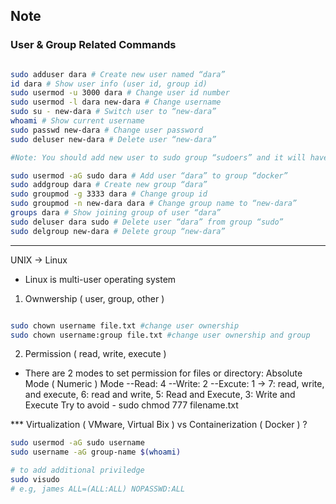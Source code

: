 ## Note
### User & Group Related Commands
```bash

sudo adduser dara # Create new user named “dara”
id dara # Show user info (user id, group id)
sudo usermod -u 3000 dara # Change user id number
sudo usermod -l dara new-dara # Change username
sudo su - new-dara # Switch user to “new-dara”
whoami # Show current username
sudo passwd new-dara # Change user password
sudo deluser new-dara # Delete user “new-dara”

#Note: You should add new user to sudo group “sudoers” and it will have privilege to use “sudo” command(superuser do).

sudo usermod -aG sudo dara # Add user “dara” to group “docker”
sudo addgroup dara # Create new group “dara”
sudo groupmod -g 3333 dara # Change group id
sudo groupmod -n new-dara dara # Change group name to “new-dara”
groups dara # Show joining group of user “dara”
sudo deluser dara sudo # Delete user “dara” from group “sudo”
sudo delgroup new-dara # Delete group “new-dara”
```
_____________________________________________________________

UNIX -> Linux

* Linux is multi-user operating system
1. Ownwership ( user, group, other ) 
```bash

sudo chown username file.txt #change user ownership
sudo chown username:group file.txt #change user ownership and group

```


2. Permission ( read, write, execute ) 
- There are 2 modes to set permission for files or directory: Absolute Mode ( Numeric ) Mode
--Read: 4
--Write: 2
--Excute: 1
-> 7: read, write, and execute, 6: read and write, 5: Read and Execute, 3: Write and Execute
Try to avoid - sudo chmod 777 filename.txt


*** Virtualization ( VMware, Virtual Bix ) vs Containerization ( Docker ) ?

```bash
sudo usermod -aG sudo username
sudo username -aG group-name $(whoami)

# to add additional priviledge 
sudo visudo
# e.g, james ALL=(ALL:ALL) NOPASSWD:ALL
```